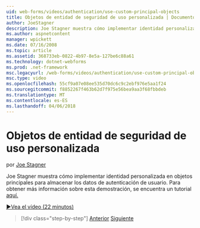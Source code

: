 ```yaml
---
uid: web-forms/videos/authentication/use-custom-principal-objects
title: Objetos de entidad de seguridad de uso personalizada | Documentos de Microsoft
author: JoeStagner
description: Joe Stagner muestra cómo implementar identidad personalizada en objetos principales para almacenar los datos de autenticación de usuario. Para obtener más información sobre esta demostración,...
ms.author: aspnetcontent
manager: wpickett
ms.date: 07/16/2008
ms.topic: article
ms.assetid: 368733eb-0822-4b97-8e5a-127be6c88a61
ms.technology: dotnet-webforms
ms.prod: .net-framework
msc.legacyurl: /web-forms/videos/authentication/use-custom-principal-objects
msc.type: video
ms.openlocfilehash: 55cf9a07e08ee535d70dc6c9c2ebf976e5aa1f24
ms.sourcegitcommit: f8852267f463b62d7f975e56bea9aa3f68fbbdeb
ms.translationtype: MT
ms.contentlocale: es-ES
ms.lasthandoff: 04/06/2018
---
```

<a name="use-custom-principal-objects"></a>Objetos de entidad de seguridad de uso personalizada
====================
por [Joe Stagner](https://github.com/JoeStagner)

Joe Stagner muestra cómo implementar identidad personalizada en objetos principales para almacenar los datos de autenticación de usuario. Para obtener más información sobre esta demostración, se encuentra un tutorial [aquí.](../../overview/older-versions-security/introduction/forms-authentication-configuration-and-advanced-topics-vb.md)

[&#9654;Vea el vídeo (22 minutos)](https://channel9.msdn.com/Blogs/ASP-NET-Site-Videos/use-custom-principal-objects)

> [!div class="step-by-step"]
> [Anterior](add-custom-data-to-the-authentication-method.md)
> [Siguiente](understanding-aspnet-memberships.md)
